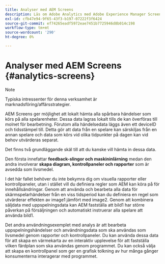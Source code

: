 ```yaml
---
title: Analyser med AEM Screens
description: Läs om Adobe Analytics med Adobe Experience Manager Screens.
exl-id: cfb47e94-9f65-43f3-b197-07222f3f6424
source-git-commit: ef74265eadf5972eae7451b7725946d8b014c198
workflow-type: tm+mt
source-wordcount: '290'
ht-degree: 0%

---
```


# Analyser med AEM Screens {#analytics-screens}

>[!NOTE]
>
>Typiska intressenter för denna verksamhet är marknadsföring/affärsstrategier.

AEM Screens ger möjlighet att lokalt hämta alla spårbara händelser som körs på alla spelarenheter. Dessa data lagras lokalt tills de kan överföras till molnet för bearbetning. Förutom alla händelsedata läggs även ett deviceID och tidsstämpel till. Detta gör att data från en spelare kan särskiljas från en annan spelare och data som körs vid olika tidpunkter på dagen kan vid behov utvärderas separat.

Det finns två grundläggande skäl till att du kanske vill hämta in dessa data.

Den första innefattar **feedback-slingor och maskininlärning** medan den andra involverar **skapa diagram, kontrollpaneler och rapporter** som är avsedda som livsmedel.

I det här fallet behöver du inte bekymra dig om visuella rapporter eller kontrollpaneler, utan i stället vill du definiera regler som AEM kan köra på för innehållsändringar. Genom att använda och bearbeta alla data för skärmspelarhändelser från en viss tidsperiod kan du definiera en regel som utvärderar effekten av image1 jämfört med image2. Genom att kombinera säljdata med uppspelningsdata kan AEM fastställa att bild1 har större påverkan på försäljningen och automatiskt instruerar alla spelare att använda bild1.

Det andra användningsexemplet med analys är att bearbeta uppspelningshändelser och användningsdata som ska användas som livsmedel genom rapporter och kontrollpaneler.
Du kan använda dessa data för att skapa en värmekarta av en interaktiv upplevelse för att fastställa vilken färdplan som ska användas genom programmet. Du kan också välja att skapa en kontrollpanel som ger en grafisk tolkning av hur många gånger konsumenterna interagerar med programmet.
